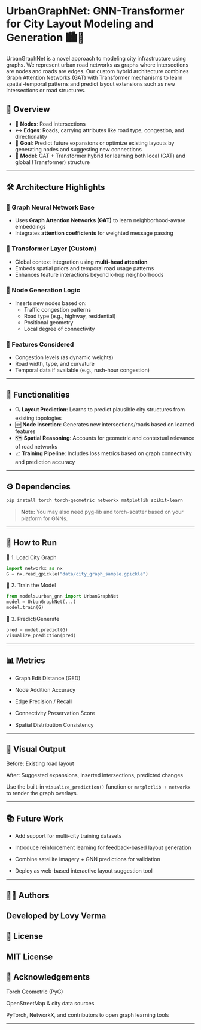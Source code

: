 # UrbanGraphNet: GNN-Transformer for City Layout Modeling and Generation 🏙️🧠

UrbanGraphNet is a novel approach to modeling city infrastructure using graphs. We represent urban road networks as graphs where intersections are nodes and roads are edges. Our custom hybrid architecture combines Graph Attention Networks (GAT) with Transformer mechanisms to learn spatial-temporal patterns and predict layout extensions such as new intersections or road structures.

## 🚀 Overview

- 🔗 **Nodes**: Road intersections
- ↔️ **Edges**: Roads, carrying attributes like road type, congestion, and directionality
- 🔮 **Goal**: Predict future expansions or optimize existing layouts by generating nodes and suggesting new connections
- 🧠 **Model**: GAT + Transformer hybrid for learning both local (GAT) and global (Transformer) structure

---

## 🛠 Architecture Highlights

### 🔹 Graph Neural Network Base
- Uses **Graph Attention Networks (GAT)** to learn neighborhood-aware embeddings
- Integrates **attention coefficients** for weighted message passing

### 🔹 Transformer Layer (Custom)
- Global context integration using **multi-head attention**
- Embeds spatial priors and temporal road usage patterns
- Enhances feature interactions beyond k-hop neighborhoods

### 🔹 Node Generation Logic
- Inserts new nodes based on:
  - Traffic congestion patterns
  - Road type (e.g., highway, residential)
  - Positional geometry
  - Local degree of connectivity

### 🔹 Features Considered
- Congestion levels (as dynamic weights)
- Road width, type, and curvature
- Temporal data if available (e.g., rush-hour congestion)

---

## 🧪 Functionalities

- 🔍 **Layout Prediction**: Learns to predict plausible city structures from existing topologies
- 🆕 **Node Insertion**: Generates new intersections/roads based on learned features
- 🗺️ **Spatial Reasoning**: Accounts for geometric and contextual relevance of road networks
- 📈 **Training Pipeline**: Includes loss metrics based on graph connectivity and prediction accuracy

---

## ⚙️ Dependencies

```bash
pip install torch torch-geometric networkx matplotlib scikit-learn
```
> **Note:** You may also need pyg-lib and torch-scatter based on your platform for GNNs.

---
## 🏁 How to Run
🔹 1. Load City Graph
```python
import networkx as nx
G = nx.read_gpickle("data/city_graph_sample.gpickle")
```
🔹 2. Train the Model
```python
from models.urban_gnn import UrbanGraphNet
model = UrbanGraphNet(...)
model.train(G)
```
🔹 3. Predict/Generate
```python
pred = model.predict(G)
visualize_prediction(pred)
```
---

## 📊 Metrics
- Graph Edit Distance (GED)

- Node Addition Accuracy

- Edge Precision / Recall

- Connectivity Preservation Score

- Spatial Distribution Consistency

---
## 🌆 Visual Output
Before: Existing road layout

After: Suggested expansions, inserted intersections, predicted changes

Use the built-in `visualize_prediction()` function or `matplotlib + networkx` to render the graph overlays.

---

## 📚 Future Work
- Add support for multi-city training datasets

- Introduce reinforcement learning for feedback-based layout generation

- Combine satellite imagery + GNN predictions for validation

- Deploy as web-based interactive layout suggestion tool

---

## 👨‍💻 Authors
**Developed by Lovy Verma**
---

## 📝 License
**MIT License**
---

## 🙏 Acknowledgements
Torch Geometric (PyG)

OpenStreetMap & city data sources

PyTorch, NetworkX, and contributors to open graph learning tools


---
